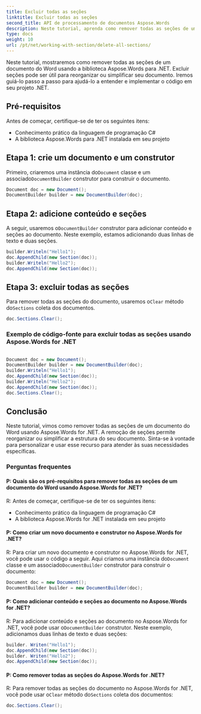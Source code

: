 ```yaml
---
title: Excluir todas as seções
linktitle: Excluir todas as seções
second_title: API de processamento de documentos Aspose.Words
description: Neste tutorial, aprenda como remover todas as seções de um documento do Word usando Aspose.Words for .NET.
type: docs
weight: 10
url: /pt/net/working-with-section/delete-all-sections/
---
```

Neste tutorial, mostraremos como remover todas as seções de um documento do Word usando a biblioteca Aspose.Words para .NET. Excluir seções pode ser útil para reorganizar ou simplificar seu documento. Iremos guiá-lo passo a passo para ajudá-lo a entender e implementar o código em seu projeto .NET.

## Pré-requisitos
Antes de começar, certifique-se de ter os seguintes itens:
- Conhecimento prático da linguagem de programação C#
- A biblioteca Aspose.Words para .NET instalada em seu projeto

## Etapa 1: crie um documento e um construtor
 Primeiro, criaremos uma instância do`Document` classe e um associado`DocumentBuilder` construtor para construir o documento.

```csharp
Document doc = new Document();
DocumentBuilder builder = new DocumentBuilder(doc);
```

## Etapa 2: adicione conteúdo e seções
 A seguir, usaremos o`DocumentBuilder` construtor para adicionar conteúdo e seções ao documento. Neste exemplo, estamos adicionando duas linhas de texto e duas seções.

```csharp
builder.Writeln("Hello1");
doc.AppendChild(new Section(doc));
builder.Writeln("Hello2");
doc.AppendChild(new Section(doc));
```

## Etapa 3: excluir todas as seções
 Para remover todas as seções do documento, usaremos o`Clear` método do`Sections` coleta dos documentos.

```csharp
doc.Sections.Clear();
```

### Exemplo de código-fonte para excluir todas as seções usando Aspose.Words for .NET 
```csharp

Document doc = new Document();
DocumentBuilder builder = new DocumentBuilder(doc);
builder.Writeln("Hello1");
doc.AppendChild(new Section(doc));
builder.Writeln("Hello2");
doc.AppendChild(new Section(doc));
doc.Sections.Clear();

```

## Conclusão
Neste tutorial, vimos como remover todas as seções de um documento do Word usando Aspose.Words for .NET. A remoção de seções permite reorganizar ou simplificar a estrutura do seu documento. Sinta-se à vontade para personalizar e usar esse recurso para atender às suas necessidades específicas.

### Perguntas frequentes

#### P: Quais são os pré-requisitos para remover todas as seções de um documento do Word usando Aspose.Words for .NET?

R: Antes de começar, certifique-se de ter os seguintes itens:
- Conhecimento prático da linguagem de programação C#
- A biblioteca Aspose.Words for .NET instalada em seu projeto

#### P: Como criar um novo documento e construtor no Aspose.Words for .NET?

 R: Para criar um novo documento e construtor no Aspose.Words for .NET, você pode usar o código a seguir. Aqui criamos uma instância do`Document` classe e um associado`DocumentBuilder` construtor para construir o documento:

```csharp
Document doc = new Document();
DocumentBuilder builder = new DocumentBuilder(doc);
```

#### P: Como adicionar conteúdo e seções ao documento no Aspose.Words for .NET?

 R: Para adicionar conteúdo e seções ao documento no Aspose.Words for .NET, você pode usar o`DocumentBuilder` construtor. Neste exemplo, adicionamos duas linhas de texto e duas seções:

```csharp
builder. Writen("Hello1");
doc.AppendChild(new Section(doc));
builder. Writen("Hello2");
doc.AppendChild(new Section(doc));
```

#### P: Como remover todas as seções do Aspose.Words for .NET?

 R: Para remover todas as seções do documento no Aspose.Words for .NET, você pode usar o`Clear` método do`Sections` coleta dos documentos:

```csharp
doc.Sections.Clear();
```